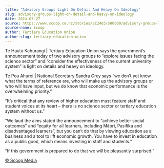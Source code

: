 ```yaml
---
title: "Advisory Groups Light On Detail And Heavy On Ideology"
slug: advisory-groups-light-on-detail-and-heavy-on-ideology
date: 2024-03-27
source: https://www.scoop.co.nz/stories/SC2403/S00050/advisory-groups-light-on-detail-and-heavy-on-ideology.htm
source-name: Scoop
author: Tertiary Education Union
author-slug: tertiary-education-union
---
```


<p>Te Hautū Kahurangi | Tertiary Education Union says the
government’s announcement
today of two advisory groups to “explore issues facing
the science sector” and “consider the effectiveness of
the current university system” is light on details and
heavy on ideology.</p>

<p>Te Pou Ahurei | National Secretary
Sandra Grey says “we don’t yet know what the terms of
reference are, who will make up the advisory groups or who
will have input, but we do know that economic performance is
the overwhelming priority.”</p>

<p>“It’s critical that
any review of higher education must feature staff and
student voices at its heart – there is no science sector
or tertiary education system without us.”</p>

<p>“We laud
the aims stated the announcement to “achieve better social
outcomes” and “equity for all learners, including
Māori, Pasifika and disadvantaged learners”, but you
can’t do that by viewing education as a business and a
tool to lift economic growth. You have to invest in
education as a public good, which means investing in staff
and students.”</p>

<p>“If this government is prepared to
do that we will be pleasantly
surprised.”</p><p>
<a href="http://www.scoop.co.nz/about/terms.html" target="_blank"><span>© Scoop Media</span></a>
         </p>